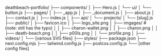 deathbeach-portfolio/
├── components/
│   ├── Hero.js
│   └── ui/
│       └── button.js
├── pages/
│   ├── _app.js
│   ├── _document.js
│   ├── about.js
│   ├── contact.js
│   ├── index.js
│   ├── api/
│   └── projects/
│       └── [slug].js
├── public/
│   ├── favicon.ico
│   ├── logo_site.png
│   ├── imgages/           # (note: still has the typo)
│   │   ├── charon-wallet.png
│   │   ├── charon.png
│   │   ├── death-beach.png
│   │   ├── p00ls.png
│   │   └── profile.png
│   ├── videos/
│   └── [various SVG files]
├── styles/
├── package.json
├── next.config.mjs
├── tailwind.config.js
├── postcss.config.js
└── [other config files]